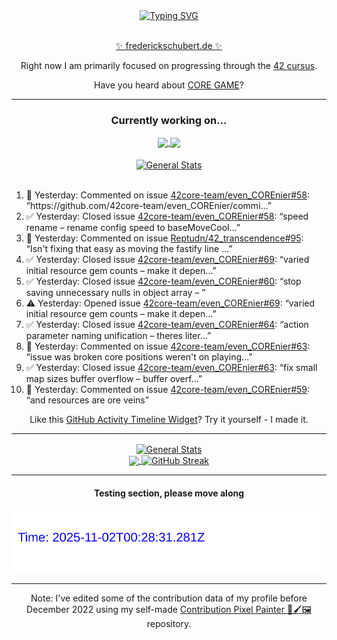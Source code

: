 <div align="center">
	<a href="https://git.io/typing-svg"><img src="https://readme-typing-svg.demolab.com?font=Fira+Code&size=30&pause=1000&color=70A5FD&background=1A1B27&center=true&vCenter=true&repeat=false&random=false&width=550&lines=%F0%9F%91%8B+Hello+World!+I'm+Freddy!+%F0%9F%96%96" alt="Typing SVG" /></a>
</div>
<br>
<div align="center">
	<p></p><a href="https://frederickschubert.de">✨ frederickschubert.de ✨</a></p>
	<p>Right now I am primarily focused on progressing through the <a href="https://github.com/FreddyMSchubert/42_cursus">42 cursus</a>.</p>
	<p>Have you heard about <a href="https://coregame.de/">CORE GAME</a>?</p>
</div>

<hr>

<div align="center">

### Currently working on...

<!-- [![current_repo](https://github-readme-stats.vercel.app/api/pin/?username=FreddyMSchubert&repo=Crafty_Concoctions&theme=tokyonight)](https://github.com/FreddyMSchubert/Crafty_Concoctions) -->

<div align="center">
	<a href="https://github.com/Reptudn/42_transcendence" target="_blank">
		<img align="center" src="https://github-readme-stats.vercel.app/api/pin/?username=Reptudn&repo=42_transcendence&theme=tokyonight" />
	</a>
	<a href="https://github.com/42core-team/even_COREnier" target="_blank">
		<img align="center" src="https://github-readme-stats.vercel.app/api/pin/?username=42core-team&repo=even_COREnier&theme=tokyonight" />
	</a>
</div>

<br>

<div align="center">
	<a href="https://github.com/FreddyMSchubert/42_cursus" target="_blank">
		<img align="center" src="https://github-readme-stats.vercel.app/api/pin/?username=FreddyMSchubert&repo=42_cursus&theme=tokyonight" alt="General Stats" />
	</a>
</div>

<br>

<div align="left">
<ol>
<!-- ACTIVITY:START -->
<li>💬 Yesterday: Commented on issue <a href="https://github.com/42core-team/even_COREnier/issues/58#issuecomment-3128000386">42core-team/even_COREnier#58</a>: “https://github.com/42core-team/even_COREnier/commi…”</li>
<li>✅ Yesterday: Closed issue <a href="https://github.com/42core-team/even_COREnier/issues/58">42core-team/even_COREnier#58</a>: “speed rename – rename config speed to baseMoveCool…”</li>
<li>💬 Yesterday: Commented on issue <a href="https://github.com/Reptudn/42_transcendence/pull/95#issuecomment-3127963531">Reptudn/42_transcendence#95</a>: “Isn't fixing that easy as moving the fastify line …”</li>
<li>✅ Yesterday: Closed issue <a href="https://github.com/42core-team/even_COREnier/issues/69">42core-team/even_COREnier#69</a>: “varied initial resource gem counts – make it depen…”</li>
<li>✅ Yesterday: Closed issue <a href="https://github.com/42core-team/even_COREnier/issues/60">42core-team/even_COREnier#60</a>: “stop saving unnecessary nulls in object array – ”</li>
<li>⚠️ Yesterday: Opened issue <a href="https://github.com/42core-team/even_COREnier/issues/69">42core-team/even_COREnier#69</a>: “varied initial resource gem counts – make it depen…”</li>
<li>✅ Yesterday: Closed issue <a href="https://github.com/42core-team/even_COREnier/issues/64">42core-team/even_COREnier#64</a>: “action parameter naming unification – theres liter…”</li>
<li>💬 Yesterday: Commented on issue <a href="https://github.com/42core-team/even_COREnier/issues/63#issuecomment-3127587674">42core-team/even_COREnier#63</a>: “issue was broken core positions weren't on playing…”</li>
<li>✅ Yesterday: Closed issue <a href="https://github.com/42core-team/even_COREnier/issues/63">42core-team/even_COREnier#63</a>: “fix small map sizes buffer overflow – buffer overf…”</li>
<li>💬 Yesterday: Commented on issue <a href="https://github.com/42core-team/even_COREnier/issues/59#issuecomment-3127555771">42core-team/even_COREnier#59</a>: “and resources are ore veins”</li>
<!-- ACTIVITY:END -->
</ol>
</div>

Like this [GitHub Activity Timeline Widget](https://github.com/FreddyMSchubert/github-activity-timeline)? Try it yourself - I made it.

<hr>

<div align="center">
	<a href="https://github.com/anuraghazra/github-readme-stats" target="_blank">
		<img height=200 align="center" src="https://github-readme-stats.vercel.app/api?username=FreddyMSchubert&show_icons=true&theme=tokyonight&card_width=650" alt="General Stats" />
	</a>
</div>

<div align="center">
	<a href="https://github.com/anuraghazra/github-readme-stats" target="_blank">
		<img height=200 align="center" src="https://github-readme-stats.vercel.app/api/top-langs/?username=FreddyMSchubert&layout=donut&theme=tokyonight&card_width=320">
	</a>
	<a href="https://github.com/DenverCoder1/github-readme-streak-stats" target="_blank">
		<img height=200 align="center" src="https://streak-stats.demolab.com?user=FreddyMSchubert&theme=tokyonight&date_format=j%20M%5B%20Y%5D&card_width=320&card_height=200&hide_total_contributions=true" alt="GitHub Streak" />
	</a>
</div>

<hr>

#### Testing section, please move along

![GitHub Defenders SVG](https://github.com/FreddyMSchubert/FreddyMSchubert/blob/github_defenders_output/output.svg)

<hr>

Note: I've edited some of the contribution data of my profile before December 2022 using my self-made [Contribution Pixel Painter 🎨🖌️🖼️](https://github.com/FreddyMSchubert/contribution-pixel-painter) repository.
